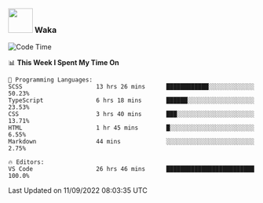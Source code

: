 ### <img src="https://media.giphy.com/media/VgCDAzcKvsR6OM0uWg/giphy.gif" width="50"> Waka

  <!--START_SECTION:waka-->
![Code Time](http://img.shields.io/badge/Code%20Time-851%20hrs%2056%20mins-blue)

📊 **This Week I Spent My Time On** 

```text
💬 Programming Languages: 
SCSS                     13 hrs 26 mins      ████████████░░░░░░░░░░░░░   50.23% 
TypeScript               6 hrs 18 mins       ██████░░░░░░░░░░░░░░░░░░░   23.53% 
CSS                      3 hrs 40 mins       ███░░░░░░░░░░░░░░░░░░░░░░   13.71% 
HTML                     1 hr 45 mins        █░░░░░░░░░░░░░░░░░░░░░░░░   6.55% 
Markdown                 44 mins             ░░░░░░░░░░░░░░░░░░░░░░░░░   2.75%

🔥 Editors: 
VS Code                  26 hrs 46 mins      █████████████████████████   100.0%

```


 Last Updated on 11/09/2022 08:03:35 UTC
<!--END_SECTION:waka-->
